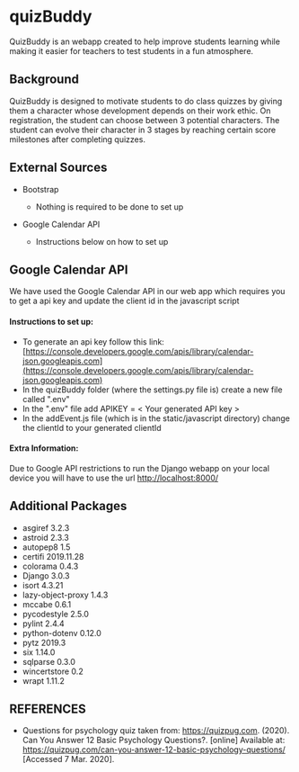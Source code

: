 
# quizBuddy
QuizBuddy is an webapp created to help improve students learning while making it easier for teachers to test students in a fun atmosphere.

## Background
QuizBuddy is designed to motivate students to do class quizzes by giving them a character whose development depends on their work ethic. On registration, the student can choose between 3 potential characters. The student can evolve their character in 3 stages by reaching certain score milestones after completing quizzes.

## External Sources
* Bootstrap 
	 * Nothing is required to be done to set up 

* Google Calendar API
	* Instructions below on how to set up

## Google Calendar API
We have used the Google Calendar API in our web app which requires you to get a api key and update the client id in the javascript script

#### Instructions to set up:
* To generate an api key follow this link: [https://console.developers.google.com/apis/library/calendar-json.googleapis.com](https://console.developers.google.com/apis/library/calendar-json.googleapis.com)
* In the quizBuddy folder (where the settings.py file is) create a new file called ".env"
* In the ".env" file add 
APIKEY = < Your generated API key >
* In the addEvent.js file (which is in the static/javascript directory) change the clientId to your generated clientId 

#### Extra Information:
Due to Google API restrictions to run the Django webapp on your local device you will have to use the url [http://localhost:8000/](http://localhost:8000/)
## Additional Packages
* asgiref 3.2.3
* astroid 2.3.3
* autopep8 1.5
* certifi 2019.11.28
* colorama 0.4.3
* Django 3.0.3
* isort 4.3.21
* lazy-object-proxy 1.4.3
* mccabe 0.6.1
* pycodestyle 2.5.0
* pylint 2.4.4
* python-dotenv 0.12.0
* pytz 2019.3
* six 1.14.0
* sqlparse 0.3.0
* wincertstore 0.2
* wrapt 1.11.2
## REFERENCES  
* Questions for psychology quiz taken from:
https://quizpug.com. (2020). Can You Answer 12 Basic Psychology Questions?. [online] Available at: https://quizpug.com/can-you-answer-12-basic-psychology-questions/ [Accessed 7 Mar. 2020].
